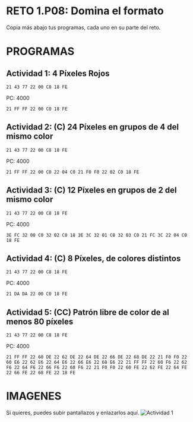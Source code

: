 # RETO 1.P08: Domina el formato
Copia más abajo tus programas, cada uno en su parte del reto.

# PROGRAMAS

## Actividad 1: 4 Píxeles Rojos
```
21 43 77 22 00 C8 18 FE
```
PC: 4000

```
21 FF FF 22 00 C0 18 FE
```

## Actividad 2: (C) 24 Píxeles en grupos de 4 del mismo color
```
21 43 77 22 00 C8 18 FE
```
PC: 4000

```
21 FF FF 22 00 C0 22 04 C0 21 F0 F0 22 02 C0 18 FE 
```


## Actividad 3: (C) 12 Píxeles en grupos de 2 del mismo color
```
21 43 77 22 00 C8 18 FE
```
PC: 4000

```
3E FC 32 00 C0 32 02 C0 18 3E 3C 32 01 C0 32 03 C0 21 FC 3C 22 04 C0 18 FE
```

## Actividad 4: (C) 8 Píxeles, de colores distintos
```
21 43 77 22 00 C8 18 FE
```
PC: 4000

```
21 DA DA 22 00 C0 18 FE
```

## Actividad 5: (CC) Patrón libre de color de al menos 80 píxeles
```
21 43 77 22 00 C8 18 FE
```
PC: 4000

```
21 FF FF 22 60 DE 22 62 DE 22 64 DE 22 66 DE 22 68 DE 22 21 F0 F0 22 60 E6 22 62 E6 22 64 E6 22 66 E6 22 68 E6 22 21 FF FF 22 60 F6 22 62 F6 22 64 F6 22 66 F6 22 68 F6 22 21 F0 F0 22 60 FE 22 62 FE 22 64 FE 22 66 FE 22 68 FE 22 18 FE
```
# IMAGENES
Si quieres, puedes subir pantallazos y enlazarlos aquí.
![Actividad 1](/pixelrojo.png)


